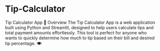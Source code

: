 # Tip-Calculator
Tip Calculator App 💸 Overview The Tip Calculator App is a web application built using Python and Streamlit, designed to help users calculate tips and total payment amounts effortlessly. This tool is perfect for anyone who wants to quickly determine how much to tip based on their bill and desired tip percentage. 🍽️

